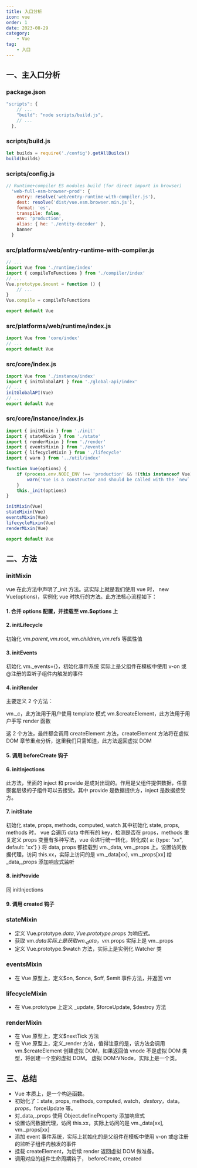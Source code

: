 ```yaml
---
title: 入口分析
icon: vue
order: 1
date: 2023-08-29
category:
    - Vue
tag:
    - 入口
---
```


## 一、主入口分析

### package.json

```javascript
"scripts": {
    // ...
    "build": "node scripts/build.js",
    // ...
  },
```

### scripts/build.js

```javascript
let builds = require('./config').getAllBuilds()
build(builds)
```

### scripts/config.js

```javascript
// Runtime+compiler ES modules build (for direct import in browser)
  'web-full-esm-browser-prod': {
    entry: resolve('web/entry-runtime-with-compiler.js'),
    dest: resolve('dist/vue.esm.browser.min.js'),
    format: 'es',
    transpile: false,
    env: 'production',
    alias: { he: './entity-decoder' },
    banner
  }
```

### src/platforms/web/entry-runtime-with-compiler.js

```javascript
// ...
import Vue from './runtime/index'
import { compileToFunctions } from './compiler/index'
// ...
Vue.prototype.$mount = function () {
    // ...
}
Vue.compile = compileToFunctions

export default Vue
```

### src/platforms/web/runtime/index.js

```javascript
import Vue from 'core/index'
// ...
export default Vue
```

### src/core/index.js

```javascript
import Vue from './instance/index'
import { initGlobalAPI } from './global-api/index'
// ...
initGlobalAPI(Vue)
// ...
export default Vue
```

### src/core/instance/index.js

```javascript
import { initMixin } from './init'
import { stateMixin } from './state'
import { renderMixin } from './render'
import { eventsMixin } from './events'
import { lifecycleMixin } from './lifecycle'
import { warn } from '../util/index'

function Vue(options) {
    if (process.env.NODE_ENV !== 'production' && !(this instanceof Vue)) {
        warn('Vue is a constructor and should be called with the `new` keyword')
    }
    this._init(options)
}

initMixin(Vue)
stateMixin(Vue)
eventsMixin(Vue)
lifecycleMixin(Vue)
renderMixin(Vue)

export default Vue
```

## 二、方法

### initMixin

vue 在此方法中声明了\_init 方法。这实际上就是我们使用 vue 时， new Vue(options)，实例化 vue 时执行的方法。此方法核心流程如下：

#### 1. 合并 options 配置，并挂载至 vm.$options 上

#### 2. initLifecycle

初始化 vm.$parent, vm.$root, vm.$children, vm.$refs 等属性值

#### 3. initEvents

初始化 vm.\_events={}，初始化事件系统
实际上是父组件在模板中使用 v-on 或@注册的监听子组件内触发的事件

#### 4. initRender

主要定义 2 个方法：

vm.\_c，此方法用于用户使用 template 模式
vm.$createElement，此方法用于用户手写 render 函数

这 2 个方法，最终都会调用 createElement 方法，createElement 方法将在虚拟 DOM 章节重点分析，这里我们只需知道，此方法返回虚拟 DOM

#### 5. 调用 beforeCreate 钩子

#### 6. initInjections

此方法，里面的 inject 和 provide 是成对出现的。作用是父组件提供数据，任意嵌套层级的子组件可以去接受。其中 provide 是数据提供方，inject 是数据接受方。

#### 7. initState

初始化 state, props, methods, computed, watch
其中初始化 state, props, methods 时， vue 会遍历 data 中所有的 key，检测是否在 props，methods 重复定义
props 变量有多种写法，vue 会进行统一转化，转化成{ a: {type: "xx", default: 'xx'} }
将 data, props 都挂载到 vm.\_data, vm.\_props 上。设置访问数据代理，访问 this.xx，实际上访问的是 vm.\_data[xx], vm.\_props[xx]
给\_data,\_props 添加响应式监听

#### 8. initProvide

同 initInjections

#### 9. 调用 created 钩子

### stateMixin

- 定义 Vue.prototype.$data,  Vue.prototype.$props 为响应式。
- 获取 vm.$data实际上是获取vm._data， vm.$props 实际上是 vm.\_props
- 定义 Vue.prototype.$watch 方法，实际上是实例化 Watcher 类

### eventsMixin

- 在 Vue 原型上，定义$on, $once, $off, $emit 事件方法，并返回 vm

### lifecycleMixin

- 在 Vue.prototype 上定义 \_update, $forceUpdate, $destroy 方法

### renderMixin

- 在 Vue 原型上，定义$nextTick 方法
- 在 Vue 原型上，定义\_render 方法，值得注意的是，该方法会调用 vm.$createElement 创建虚拟 DOM，如果返回值 vnode 不是虚拟 DOM 类型，将创建一个空的虚拟 DOM。
    虚拟 DOM:VNode，实际上是一个类。

## 三、总结

- Vue 本质上，是一个构造函数。
- 初始化了：state, props, methods, computed, watch，$destory，$data，$props，$forceUpdate 等。
- 对\_data,\_props 使用 Object.defineProperty 添加响应式
- 设置访问数据代理，访问 this.xx，实际上访问的是 vm.\_data[xx], vm.\_props[xx]
- 添加 event 事件系统，实际上初始化的是父组件在模板中使用 v-on 或@注册的监听子组件内触发的事件
- 挂载 createElement，为后续 render 返回虚拟 DOM 做准备。
- 调用对应的组件生命周期钩子， beforeCreate, created
